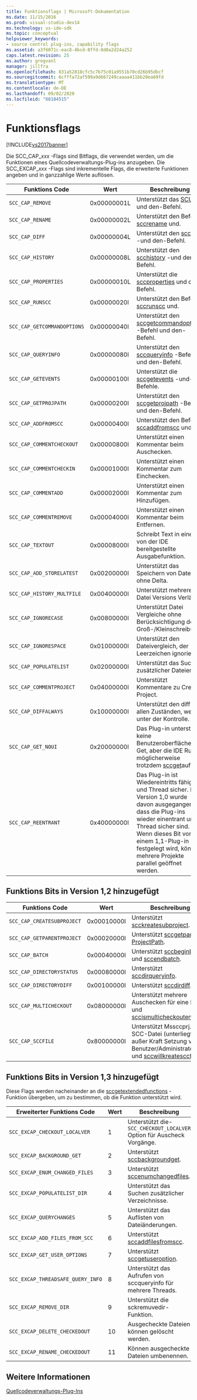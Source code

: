 ```yaml
---
title: Funktionsflags | Microsoft-Dokumentation
ms.date: 11/15/2016
ms.prod: visual-studio-dev14
ms.technology: vs-ide-sdk
ms.topic: conceptual
helpviewer_keywords:
- source control plug-ins, capability flags
ms.assetid: a3f6071c-eac8-4bcd-8ffd-8d0a2d24a252
caps.latest.revision: 25
ms.author: gregvanl
manager: jillfra
ms.openlocfilehash: 831a52818cfc5c7b75c01a9551b70cd26b95dbcf
ms.sourcegitcommit: 6cfffa72af599a9d667249caaaa411bb28ea69fd
ms.translationtype: MT
ms.contentlocale: de-DE
ms.lasthandoff: 09/02/2020
ms.locfileid: "68184515"
---
```

# <a name="capability-flags"></a>Funktionsflags
[!INCLUDE[vs2017banner](../includes/vs2017banner.md)]

Die SCC_CAP_*xxx* -Flags sind Bitflags, die verwendet werden, um die Funktionen eines Quellcodeverwaltungs-Plug-ins anzugeben. Die SCC_EXCAP_*xxx* -Flags sind inkrementelle Flags, die erweiterte Funktionen angeben und in ganzzahlige Werte auflösen.  
  
|Funktions Code|Wert|Beschreibung|  
|---------------------|-----------|-----------------|  
|`SCC_CAP_REMOVE`|0x00000001L|Unterstützt das [SCUP](../extensibility/sccremove-function.md) -und den-Befehl.|  
|`SCC_CAP_RENAME`|0x00000002L|Unterstützt den Befehl [sccrename](../extensibility/sccrename-function.md) und.|  
|`SCC_CAP_DIFF`|0x00000004L|Unterstützt den [sccdiff](../extensibility/sccdiff-function.md) -und den-Befehl.|  
|`SCC_CAP_HISTORY`|0x00000008L|Unterstützt den [scchistory](../extensibility/scchistory-function.md) -und den-Befehl.|  
|`SCC_CAP_PROPERTIES`|0x00000010L|Unterstützt die [sccproperties](../extensibility/sccproperties-function.md) und den Befehl.|  
|`SCC_CAP_RUNSCC`|0x00000020l|Unterstützt den Befehl [sccrunscc](../extensibility/sccrunscc-function.md) und.|  
|`SCC_CAP_GETCOMMANDOPTIONS`|0x00000040l|Unterstützt den [sccgetcommandoptions](../extensibility/sccgetcommandoptions-function.md) -Befehl und den-Befehl.|  
|`SCC_CAP_QUERYINFO`|0x00000080l|Unterstützt den [sccqueryinfo](../extensibility/sccqueryinfo-function.md) -Befehl und den-Befehl.|  
|`SCC_CAP_GETEVENTS`|0x00000100l|Unterstützt die [sccgetevents](../extensibility/sccgetevents-function.md) -und-Befehle.|  
|`SCC_CAP_GETPROJPATH`|0x00000200l|Unterstützt den [sccgetprojpath](../extensibility/sccgetprojpath-function.md) -Befehl und den-Befehl.|  
|`SCC_CAP_ADDFROMSCC`|0x00000400l|Unterstützt den Befehl [sccaddfromscc](../extensibility/sccaddfromscc-function.md) und.|  
|`SCC_CAP_COMMENTCHECKOUT`|0x00000800l|Unterstützt einen Kommentar beim Auschecken.|  
|`SCC_CAP_COMMENTCHECKIN`|0x00001000l|Unterstützt einen Kommentar zum Einchecken.|  
|`SCC_CAP_COMMENTADD`|0x00002000l|Unterstützt einen Kommentar zum Hinzufügen.|  
|`SCC_CAP_COMMENTREMOVE`|0x00004000l|Unterstützt einen Kommentar beim Entfernen.|  
|`SCC_CAP_TEXTOUT`|0x00008000l|Schreibt Text in eine von der IDE bereitgestellte Ausgabefunktion.|  
|`SCC_CAP_ADD_STORELATEST`|0x00200000l|Unterstützt das Speichern von Dateien ohne Delta.|  
|`SCC_CAP_HISTORY_MULTFILE`|0x00400000l|Unterstützt mehrere Datei Versions Verläufe.|  
|`SCC_CAP_IGNORECASE`|0x00800000l|Unterstützt Datei Vergleiche ohne Berücksichtigung der Groß-/Kleinschreibung|  
|`SCC_CAP_IGNORESPACE`|0x01000000l|Unterstützt den Dateivergleich, der Leerzeichen ignoriert.|  
|`SCC_CAP_POPULATELIST`|0x02000000l|Unterstützt das Suchen zusätzlicher Dateien.|  
|`SCC_CAP_COMMENTPROJECT`|0x04000000l|Unterstützt Kommentare zu Create Project.|  
|`SCC_CAP_DIFFALWAYS`|0x10000000l|Unterstützt den diff in allen Zuständen, wenn unter der Kontrolle.|  
|`SCC_CAP_GET_NOUI`|0x20000000l|Das Plug-in unterstützt keine Benutzeroberfläche für Get, aber die IDE Ruft möglicherweise trotzdem [sccget](../extensibility/sccget-function.md)auf.|  
|`SCC_CAP_REENTRANT`|0x40000000l|Das Plug-in ist Wiedereintritts fähige und Thread sicher. In Version 1,0 wurde davon ausgegangen, dass die Plug-ins wieder einentrant und Thread sicher sind. Wenn dieses Bit von einem 1,1-Plug-in festgelegt wird, können mehrere Projekte parallel geöffnet werden.|  
  
## <a name="capability-bits-added-in-version-12"></a>Funktions Bits in Version 1,2 hinzugefügt  
  
|Funktions Code|Wert|Beschreibung|  
|---------------------|-----------|-----------------|  
|`SCC_CAP_CREATESUBPROJECT`|0x00010000l|Unterstützt [scckreatesubproject](../extensibility/scccreatesubproject-function.md).|  
|`SCC_CAP_GETPARENTPROJECT`|0x00020000l|Unterstützt [sccgetparser ProjectPath](../extensibility/sccgetparentprojectpath-function.md).|  
|`SCC_CAP_BATCH`|0x00040000l|Unterstützt [sccbeginbatch](../extensibility/sccbeginbatch-function.md) und [sccendbatch](../extensibility/sccendbatch-function.md).|  
|`SCC_CAP_DIRECTORYSTATUS`|0x00080000l|Unterstützt [sccdirqueryinfo](../extensibility/sccdirqueryinfo-function.md).|  
|`SCC_CAP_DIRECTORYDIFF`|0x00100000l|Unterstützt [sccdirdiff](../extensibility/sccdirdiff-function.md).|  
|`SCC_CAP_MULTICHECKOUT`|0x08000000l|Unterstützt mehrere Auschecken für eine Datei und [sccismulticheckoutenabled](../extensibility/sccismulticheckoutenabled-function.md).|  
|`SCC_CAP_SCCFILE`|0x80000000l|Unterstützt Mssccprj. SCC-Datei (unterliegt der außer Kraft Setzung von Benutzer/Administrator) und [sccwillkreatesccfile](../extensibility/sccwillcreatesccfile-function.md).|  
  
## <a name="capability-bits-added-in-version-13"></a>Funktions Bits in Version 1,3 hinzugefügt  
 Diese Flags werden nacheinander an die [sccgetextendedfunctions](../extensibility/sccgetextendedcapabilities-function.md) -Funktion übergeben, um zu bestimmen, ob die Funktion unterstützt wird.  
  
|Erweiterter Funktions Code|Wert|Beschreibung|  
|------------------------------|-----------|-----------------|  
|`SCC_EXCAP_CHECKOUT_LOCALVER`|1|Unterstützt die- `SCC_CHECKOUT_LOCALVER` Option für Auscheck Vorgänge.|  
|`SCC_EXCAP_BACKGROUND_GET`|2|Unterstützt [sccbackgroundget](../extensibility/sccbackgroundget-function.md).|  
|`SCC_EXCAP_ENUM_CHANGED_FILES`|3|Unterstützt [sccenumchangedfiles](../extensibility/sccenumchangedfiles-function.md).|  
|`SCC_EXCAP_POPULATELIST_DIR`|4|Unterstützt das Suchen zusätzlicher Verzeichnisse.|  
|`SCC_EXCAP_QUERYCHANGES`|5|Unterstützt das Auflisten von Dateiänderungen.|  
|`SCC_EXCAP_ADD_FILES_FROM_SCC`|6|Unterstützt [sccaddfilesfromscc](../extensibility/sccaddfilesfromscc-function.md).|  
|`SCC_EXCAP_GET_USER_OPTIONS`|7|Unterstützt [sccgetuseroption](../extensibility/sccgetuseroption-function.md).|  
|`SCC_EXCAP_THREADSAFE_QUERY_INFO`|8|Unterstützt das Aufrufen von sccqueryinfo für mehrere Threads.|  
|`SCC_EXCAP_REMOVE_DIR`|9|Unterstützt die sckremuvedir-Funktion.|  
|`SCC_EXCAP_DELETE_CHECKEDOUT`|10|Ausgecheckte Dateien können gelöscht werden.|  
|`SCC_EXCAP_RENAME_CHECKEDOUT`|11|Können ausgecheckte Dateien umbenennen.|  
  
## <a name="see-also"></a>Weitere Informationen  
 [Quellcodeverwaltungs-Plug-Ins](../extensibility/source-control-plug-ins.md)
